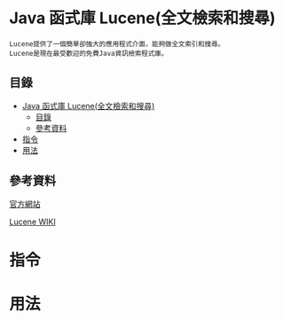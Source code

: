 # Java 函式庫 Lucene(全文檢索和搜尋)

```
Lucene提供了一個簡單卻強大的應用程式介面，能夠做全文索引和搜尋。
Lucene是現在最受歡迎的免費Java資訊檢索程式庫。
```

## 目錄

- [Java 函式庫 Lucene(全文檢索和搜尋)](#java-函式庫-lucene全文檢索和搜尋)
	- [目錄](#目錄)
	- [參考資料](#參考資料)
- [指令](#指令)
- [用法](#用法)

## 參考資料

[官方網站](https://lucene.apache.org/)

[Lucene WIKI](https://zh.wikipedia.org/zh-tw/Lucene)

# 指令

# 用法

